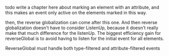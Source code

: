 todo write a chapter here about marking an element with an attribute, and this makes an event only active on the elements marked in this way.

then, the reverse globalization can come after this one. And then reverse globalization doesn't have to consider ListenUp, because it doesn't really make that much difference for the listenUp. The biggest efficiency gain for reverseGlobal is to avoid having to listen for the initial event for all elements.

ReverseGlobal must handle both type-filtered and attribute-filtered events